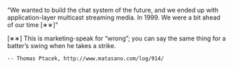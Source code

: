 "We wanted to build the chat system of the future, and we
ended up with application-layer multicast streaming media. In 1999.
We were a bit ahead of our time [∗∗]"

[∗∗] This is marketing-speak for “wrong”; you can say the same thing
for a batter’s swing when he takes a strike.

    -- Thomas Ptacek, http://www.matasano.com/log/914/
